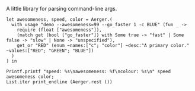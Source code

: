 A little library for parsing command-line args.

    let awesomeness, speed, color = Aerger.(
      with_usage "demo --awesomeness=99 --go_faster 1 -c BLUE" (fun _ ->
        require (float ["awesomeness"]),
        (match get (bool ["go_faster"]) with Some true -> "fast" | Some false -> "slow" | None -> "unspecified"),
        get_or "RED" (enum ~names:["c"; "color"] ~desc:"A primary color." ~values:["RED"; "GREEN"; "BLUE"])
      )
    ) in

    Printf.printf "speed: %s\nawesomeness: %f\ncolour: %s\n" speed awesomeness color;
    List.iter print_endline (Aerger.rest ())
